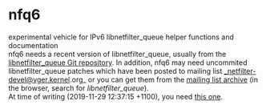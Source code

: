 # nfq6
experimental vehicle for IPv6 libnetfilter\_queue helper functions and
documentation
<br />
nfq6 needs a recent version of libnetfilter\_queue, usually from the
[libnetfilter\_queue Git repository](https://git.netfilter.org/libnetfilter\_queue).
In addition, nfq6 may need uncommited libnetfilter\_queue patches which have
been posted to mailing list _netfilter-devel@vger.kernel.org_ or you can get
them from the
[mailing list archive](http://www.spinics.net/lists/netfilter-devel/)
(in the browser, search for _libnetfilter\_queue_).
<br />
At time of writing (2019-11-29 12:37:15 +1100), you need
[this one](https://www.spinics.net/lists/netfilter-devel/msg64152.html).
